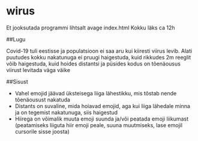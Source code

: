 # wirus

Et jooksutada programmi lihtsalt avage index.html
Kokku läks ca 12h

##Lugu

Covid-19 tuli eestisse ja populatsioon ei saa aru kui kiiresti viirus levib. Alati puutudes kokku nakatunuga ei pruugi haigestuda,
kuid rikkudes 2m reeglit võib haigestuda, kuid hoides distantsi ja püsides kodus on tõenäousus viirust levitada väga väike

##Sisust

- Vahel emojid jäävad üksteisega liiga lähestikku, mis tõstab nende tõenäousust nakatuda
- Distants on suvaline, mida hoiavad emojid, aga kui liiga lähedale minna ja on tegemist nakatunuga, siis haigestud
- Hiirega on võimalik muuta emoji suunda ja/või peatada emoji liikumast (peatamiseks liiguta hiir emoji peale, suuna muutmiseks, lase emojil cursorile sisse joosta)
